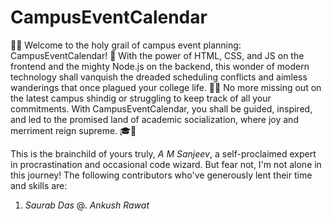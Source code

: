 # CampusEventCalendar

🎉📅 Welcome to the holy grail of campus event planning: CampusEventCalendar! 🙌 With the power of HTML, CSS, and JS on the frontend and the mighty Node.js on the backend, this wonder of modern technology shall vanquish the dreaded scheduling conflicts and aimless wanderings that once plagued your college life. 🙅‍♂️ No more missing out on the latest campus shindig or struggling to keep track of all your commitments. With CampusEventCalendar, you shall be guided, inspired, and led to the promised land of academic socialization, where joy and merriment reign supreme. 🎓🎊

This is the brainchild of yours truly, *A M Sanjeev*, a self-proclaimed expert in procrastination and occasional code wizard. But fear not, I'm not alone in this journey! The following contributors who've generously lent their time and skills are:
1. *Saurab Das*
@. *Ankush Rawat*
